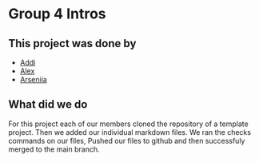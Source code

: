 # Group 4 Intros

## This project was done by

- [Addi](/group4/addi.md)
- [Alex](/group4/alex.md)
- [Arseniia](/group4/arseniia.md)

## What did we do

For this project each of our members cloned the repository of a template
project. Then we added our individual markdown files. We ran the checks commands
on our files, Pushed our files to github and then successfuly merged to the main
branch.
